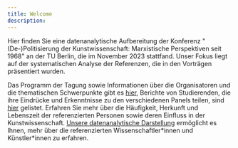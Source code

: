 ```yaml
---
title: Welcome
description: 
---
```


Hier finden Sie eine datenanalytische Aufbereitung der Konferenz "(De-)Politisierung der Kunstwissenschaft: Marxistische Perspektiven seit 1968" an der TU Berlin, die im November 2023 stattfand. Unser Fokus liegt auf der systematischen Analyse der Referenzen, die in den Vorträgen präsentiert wurden.

Das Programm der Tagung sowie Informationen über die Organisatoren und die thematischen Schwerpunkte gibt es [hier](/tagung/), Berichte von Studierenden, die ihre Eindrücke und Erkenntnisse zu den verschiedenen Panels teilen, sind [hier](/berichte/) gelistet. Erfahren Sie mehr über die Häufigkeit, Herkunft und Lebenszeit der referenzierten Personen sowie deren Einfluss in der Kunstwissenschaft. [Unsere datenanalytische Darstellung](/data/) ermöglicht es Ihnen, mehr über die referenzierten Wissenschaftler\*innen und Künstler\*innen zu erfahren. 
